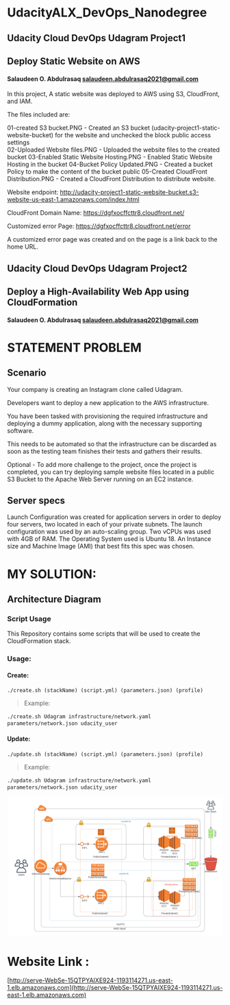 # UdacityALX_DevOps_Nanodegree

## Udacity Cloud DevOps Udagram Project1

## Deploy Static Website on AWS
#### Salaudeen O. Abdulrasaq salaudeen.abdulrasaq2021@gmail.com

In this project, A static website was deployed to AWS using S3, CloudFront, and IAM.

The files included are: 

01-created S3 bucket.PNG  - Created an S3 bucket (udacity-project1-static-website-bucket) for the website and unchecked the block public access settings  
02-Uploaded Website files.PNG  -  Uploaded the website files to the created bucket
03-Enabled Static Website Hosting.PNG  -  Enabled Static Website Hosting in the bucket
04-Bucket Policy Updated.PNG  - Created a bucket Policy to make the content of the bucket public
05-Created CloudFront Distribution.PNG  - Created a CloudFront Distribution to distribute website.

Website endpoint: http://udacity-project1-static-website-bucket.s3-website-us-east-1.amazonaws.com/index.html

CloudFront Domain Name: https://dgfxocffcttr8.cloudfront.net/

Customized error Page: https://dgfxocffcttr8.cloudfront.net/error

A customized error page was created and on the page is a link back to the home URL.




## Udacity Cloud DevOps Udagram Project2

## Deploy a High-Availability Web App using CloudFormation

#### Salaudeen O. Abdulrasaq salaudeen.abdulrasaq2021@gmail.com

# STATEMENT PROBLEM

## Scenario
Your company is creating an Instagram clone called Udagram.

Developers want to deploy a new application to the AWS infrastructure.

You have been tasked with provisioning the required infrastructure and deploying a dummy application, along with the necessary supporting software.

This needs to be automated so that the infrastructure can be discarded as soon as the testing team finishes their tests and gathers their results.

Optional - To add more challenge to the project, once the project is completed, you can try deploying sample website files located in a public S3 Bucket to the Apache Web Server running on an EC2 instance.


## Server specs

Launch Configuration was created for application servers in order to deploy four servers, two located in each of your private subnets. The launch configuration was used by an auto-scaling group.
Two vCPUs was used with 4GB of RAM. The Operating System used is Ubuntu 18. An Instance size and Machine Image (AMI) that best fits this spec was chosen.


# MY SOLUTION:

## Architecture Diagram

### Script Usage
This Repository contains some scripts that will be used to create the CloudFormation stack. 

### Usage:

#### Create:

```
./create.sh (stackName) (script.yml) (parameters.json) (profile)
```

> Example:

```
./create.sh Udagram infrastructure/network.yaml parameters/network.json udacity_user
```


#### Update:

```
./update.sh (stackName) (script.yml) (parameters.json) (profile)
```

> Example:

```
./update.sh Udagram infrastructure/network.yaml parameters/network.json udacity_user
```

![Architecture Diagram!](https://github.com/Sirlawdin/UdacityALX_DevOps_Nanodegree/blob/main/Udagram/UdagramDiagram.png)

# Website Link :

[http://serve-WebSe-15QTPYAIXE924-1193114271.us-east-1.elb.amazonaws.com](http://serve-WebSe-15QTPYAIXE924-1193114271.us-east-1.elb.amazonaws.com)

